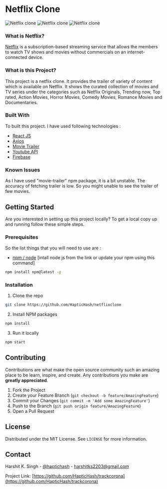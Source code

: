 # Netflix Clone

![Netflix clone](https://min.gitcdn.link/repo/HapticHash/netflixclone/master/assets/screenshot.png)
![Netflix clone](https://min.gitcdn.link/repo/HapticHash/netflixclone/master/assets/screen1.png)
![Netflix clone](https://min.gitcdn.link/repo/HapticHash/netflixclone/master/assets/screen2.png)

### What is Netflix?

[Netflix](https://www.netflix.com/) is a subscription-based streaming service that allows the members to watch TV shows and movies without commercials on an internet-connected device.

### What is this Project?

This project is a netflix clone. It provides the trailer of variety of content which is available on Netflix. It shows the curated collection of movies and TV series under the categories such as Netflix Originals, Trending now, Top rated, Action Movies, Horror Movies, Comedy Movies, Romance Movies and Documentaries.

### Built With

To built this project. I have used following technologies :

- [React JS](https://reactjs.org/)
- [Axios](https://www.npmjs.com/package/axios)
- [Movie Trailer](https://www.npmjs.com/package/movie-trailer)
- [Youtube API](https://www.npmjs.com/package/youtube)
- [Firebase](https://firebase.google.com/)

### Known Issues

As I have used "movie-trailer" npm package, it is a bit unstable. The accuracy of fetching trailer is low. So you might unable to see the trailer of few movies.

## Getting Started

Are you interested in setting up this project locally?
To get a local copy up and running follow these simple steps.

### Prerequisites

So the list things that you will need to use are :

- [npm / node](https://nodejs.org/en/) [intall node js from the link or update your npm using this command]

```sh
npm install npm@latest -g
```

### Installation

1. Clone the repo

```sh
git clone https://github.com/HapticHash/netflixclone
```

2. Install NPM packages

```sh
npm install
```

3. Run it locally

```sh
npm start
```

## Contributing

Contributions are what make the open source community such an amazing place to be learn, inspire, and create. Any contributions you make are **greatly appreciated**.

1. Fork the Project
2. Create your Feature Branch (`git checkout -b feature/AmazingFeature`)
3. Commit your Changes (`git commit -m 'Add some AmazingFeature'`)
4. Push to the Branch (`git push origin feature/AmazingFeature`)
5. Open a Pull Request

## License

Distributed under the MIT License. See `LICENSE` for more information.

## Contact

Harshit K. Singh - [@haptichash](https://twitter.com/haptichash) - harshitks2203@gmail.com

Project Link: [https://github.com/HapticHash/trackcorona](https://github.com/HapticHash/trackcorona)
